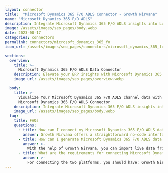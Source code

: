 ```yaml
---
layout: connector
title:  "Microsoft Dynamics 365 F/O ADLS Connector - Growth Nirvana"
name: "Microsoft Dynamics 365 F/O ADLS"
description: Integrate Microsoft Dynamics 365 F/O ADLS insights into Looker Studio for comprehensive ERP analytics that guide your operational strategies.
image: /assets/images/seo_pages/body.webp
date: 2023-08-17
categories: connectors
permalink: connectors/microsoft_dynamics_365_fo
icon_url: /assets/images/seo_pages/connectors/microsoft_dynamics_365_fo

sections:
  overview:
    title: >-
      Microsoft Dynamics 365 F/O ADLS Data Connector
    description: Elevate your ERP insights with Microsoft Dynamics 365 F/O ADLS integration. Seamlessly merge ERP data from Microsoft Dynamics 365 F/O ADLS with Looker Studio's analytical capabilities, unlocking insights that drive operational strategies, resource planning, and operational excellence.
    image_url: /assets/images/seo_pages/overview.webp

  body:
    title: >-
      Visualize Your Microsoft Dynamics 365 F/O ADLS channel data with Growth Nirvana's
      Microsoft Dynamics 365 F/O ADLS Connector
    description: Integrate Microsoft Dynamics 365 F/O ADLS insights into Looker Studio for comprehensive ERP analytics that guide your operational strategies.
    image_url: /assets/images/seo_pages/body.webp
  faq:
    title: FAQs
    questions:
      - title: How can I connect my Microsoft Dynamics 365 F/O ADLS data to Google Data Studio/Looker Studio?
        answer: Growth Nirvana offers a straightforward no-code interface to connect to Microsoft Dynamics 365 F/O ADLS data sources.
      - title: How can I generate Microsoft Dynamics 365 F/O ADLS data reports in Looker Studio?
        answer: >-
          With the help of Growth Nirvana, you can import live data from Microsoft Dynamics 365 F/O ADLS into Looker Studio. These data can be viewed in charts, tables, and dashboards to generate branded reports that can be shared instantly.
      - title: What are the requirements for connecting Microsoft Dynamics 365 F/O ADLS and Looker Studio?
        answer: >-
          For connecting the two platforms, you should have: Growth Nirvana Account and Microsoft Dynamics 365 F/O ADLS Ads Account
---
```

